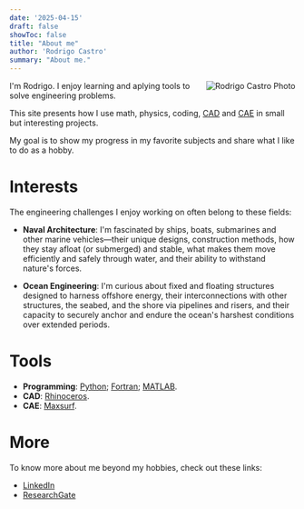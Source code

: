 ```yaml
---
date: '2025-04-15'
draft: false
showToc: false
title: "About me"
author: 'Rodrigo Castro'
summary: "About me." 
---
```


<img src="/rodpcastro_photo.png" alt="Rodrigo Castro Photo" style="float:right; margin-left:15px; margin-top:0">

I'm Rodrigo. I enjoy learning and aplying tools to solve engineering problems.

This site presents how I use math, physics, coding, [CAD] and [CAE] in small but interesting projects.

My goal is to show my progress in my favorite subjects and share what I like to do as a hobby.

# Interests
The engineering challenges I enjoy working on often belong to these fields:

* **Naval Architecture**: I'm fascinated by ships, boats, submarines and other marine vehicles—their unique designs, construction methods, how they stay afloat (or submerged) and stable, what makes them move efficiently and safely through water, and their ability to withstand nature's forces.

* **Ocean Engineering**: I'm curious about fixed and floating structures designed to harness offshore energy, their interconnections with other structures, the seabed, and the shore via pipelines and risers, and their capacity to securely anchor and endure the ocean's harshest conditions over extended periods.

# Tools
* **Programming**: [Python]; [Fortran]; [MATLAB].
* **CAD**: [Rhinoceros].
* **CAE**: [Maxsurf].

# More
To know more about me beyond my hobbies, check out these links:

* [LinkedIn]
* [ResearchGate]

<!--Links-->
[CAD]: https://en.wikipedia.org/wiki/Computer-aided_design
[CAE]: https://en.wikipedia.org/wiki/Computer-aided_engineering
[Python]: https://www.python.org/
[Fortran]: https://fortran-lang.org/
[MATLAB]: https://www.mathworks.com/products/matlab.html
[Rhinoceros]: https://www.rhino3d.com/
[Maxsurf]: https://maxsurf.net/
[LinkedIn]: https://www.linkedin.com/in/rodpcastro/
[ResearchGate]: https://www.researchgate.net/profile/Rodrigo_Castro36
